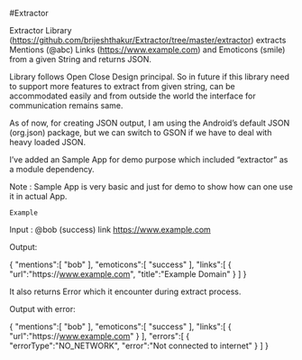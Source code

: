 #Extractor

Extractor Library (https://github.com/brijeshthakur/Extractor/tree/master/extractor) extracts Mentions (@abc) Links (https://www.example.com) and Emoticons (smile) from a given String and returns JSON.

Library follows Open Close Design principal. So in future if this library need to support more features to extract from given string, can be accommodated easily and from outside the world the interface for communication remains same.

As of now, for creating JSON output, I am using the Android’s default JSON (org.json) 
package, but we can switch to GSON if we have to deal with heavy loaded JSON.

I’ve added an Sample App for demo purpose which included “extractor” as a module dependency. 

Note : Sample App is very basic and just for demo to show how can one use it in actual App. 

```
Example
```

Input : @bob (success) link https://www.example.com

Output: 

{
   "mentions":[
      "bob"
   ],
   "emoticons":[
      "success"
   ],
   "links":[
      {
         "url":"https:\/\/www.example.com",
         "title":"Example Domain"
      }
   ]
}


It also returns Error which it encounter during extract process. 

Output with error: 


{
   "mentions":[
      "bob"
   ],
   "emoticons":[
      "success"
   ],
   "links":[
      {
         "url":"https:\/\/www.example.com"
      }
   ],
   "errors":[
      {
         "errorType":"NO_NETWORK",
         "error":"Not connected to internet"
      }
   ]
}

 

